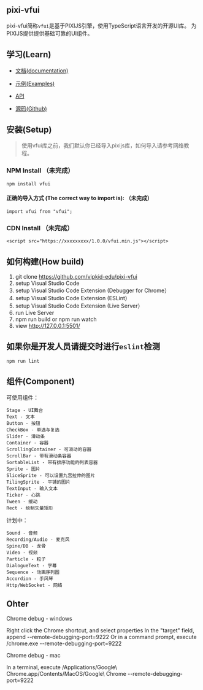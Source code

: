 ## pixi-vfui

pixi-vfui简称`vfui`是基于PIXIJS引擎，使用TypeScript语言开发的开源UI库。 为PIXIJS提供提供基础可靠的UI组件。

## 学习(Learn) 


* [文档(documentation)](https://vipkid-edu.github.io/pixi-vfui-docs/0.1.0/)

* [示例(Examples)](https://vipkid-edu.github.io/pixi-vfui-docs/play)

* [API](https://vipkid-edu.github.io/pixi-vfui-docs/0.1.0/globals.html)

* [源码(Github)](https://github.com/vipkid-edu/pixi-vfui/)


## 安装(Setup) 

>使用vfui库之前，我们默认你已经导入pixijs库，如何导入请参考网络教程。

### NPM Install （未完成）

    npm install vfui

#### 正确的导入方式 (The correct way to import is): （未完成）

    import vfui from "vfui";

### CDN Install （未完成）

    <script src="https://xxxxxxxxx/1.0.0/vfui.min.js"></script>


## 如何构建(How build)

1. git clone https://github.com/vipkid-edu/pixi-vfui
1. setup Visual Studio Code
1. setup Visual Studio Code Extension (Debugger for Chrome）
1. setup Visual Studio Code Extension (ESLint）
1. setup Visual Studio Code Extension (Live Server）
1. run Live Server
1. npm run build or npm run watch
1. view http://127.0.0.1:5501/


## 如果你是开发人员请提交时进行`eslint`检测

    npm run lint


## 组件(Component)
可使用组件：

    Stage - UI舞台
    Text - 文本
    Button - 按钮
    CheckBox - 单选与复选
    Slider - 滑动条
    Container - 容器
    ScrollingContainer - 可滑动的容器
    ScrollBar - 带有滑动条容器
    SortableList - 带有排序功能的列表容器
    Sprite - 图片
    SliceSprite - 可以设置九宫拉伸的图片
    TilingSprite - 平铺的图片
    TextInput - 输入文本
    Ticker - 心跳
    Tween - 缓动
    Rect - 绘制矢量矩形

计划中：

    Sound - 音频
    Recording/Audio - 麦克风
    Spine/DB - 龙骨
    Video - 视频
    Particle - 粒子
    DialogueText - 字幕
    Sequence - 动画序列图
    Accordion - 手风琴
    Http/WebSocket - 网络

## Ohter

Chrome debug - windows

Right click the Chrome shortcut, and select properties
In the "target" field, append --remote-debugging-port=9222
Or in a command prompt, execute <path to chrome>/chrome.exe --remote-debugging-port=9222

Chrome debug - mac

In a terminal, execute /Applications/Google\ Chrome.app/Contents/MacOS/Google\ Chrome --remote-debugging-port=9222

